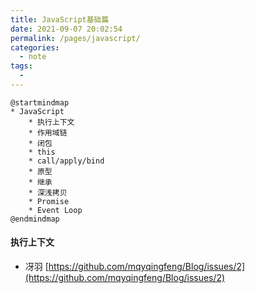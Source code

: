 ```yaml
---
title: JavaScript基础篇
date: 2021-09-07 20:02:54
permalink: /pages/javascript/
categories:
  - note
tags:
  -
---
```


```plantuml
@startmindmap
* JavaScript
	* 执行上下文
	* 作用域链
	* 闭包
	* this
	* call/apply/bind
	* 原型
	* 继承
	* 深浅拷贝
	* Promise
	* Event Loop
@endmindmap
```

#### 执行上下文

- 冴羽 [https://github.com/mqyqingfeng/Blog/issues/2](https://github.com/mqyqingfeng/Blog/issues/2)
